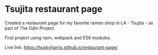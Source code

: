 # Tsujita restaurant page

Created a restaurant page for my favorite ramen shop in LA - Tsujita - as part of The Odin Project.

First project using npm, webpack and ES6 modules.

Live link: https://huskyharris.github.io/restaurant-page/
